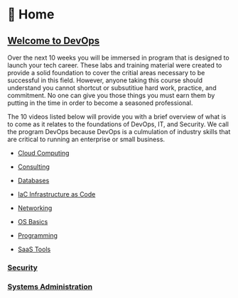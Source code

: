 

<!-- <div class="lesson-plan">

<div class="new-content">

## Virtualization
[Lessons](/courses/06-Virtualization/home.md) | [Recording]()

</div>

<div class="last-content">

## Sass Tools
[Lessons](/courses/06-Vir/home.md) | [ Assignments](/courses/06-SaSS_Tools/assignment.md)

<div> -->

# 🏡 Home

## [Welcome to DevOps](https://drive.google.com/drive/u/1/folders/185Rbjc8MJ8O-J-KAjCFuVsjdunXEzUd6)

Over the next 10 weeks you will be immersed in program that is designed to launch your tech career. These labs and training material were created to provide a solid foundation to cover the critial areas necessary to be successful in this field. However, anyone taking this course should understand you cannot shortcut or subsutitiue hard work, practice, and commitment. No one can give you those things you must earn them by putting in the time in order to become a seasoned professional.

The 10 videos listed below will provide you with a brief overview of what is to come as it relates to the foundations of DevOps, IT, and Security. We call the program DevOps because DevOps is a culmulation of industry skills that are critical to running an enterprise or small business.

* [Cloud Computing](https://tekperfect-devops-uploads.s3.us-west-1.amazonaws.com/cloud-computing.mp4)

* [Consulting](https://tekperfect-devops-uploads.s3.us-west-1.amazonaws.com/consulting.mp4)

* [Databases](https://tekperfect-devops-uploads.s3.us-west-1.amazonaws.com/databases.mp4)

* [IaC Infrastructure as Code](https://tekperfect-devops-uploads.s3.us-west-1.amazonaws.com/IaC.mp4)

* [Networking](https://tekperfect-devops-uploads.s3.us-west-1.amazonaws.com/networking.mp4)

* [OS Basics](https://tekperfect-devops-uploads.s3.us-west-1.amazonaws.com/os-basics-audio.mp4)

* [Programming](https://tekperfect-devops-uploads.s3.us-west-1.amazonaws.com/programming.mp4)

* [SaaS Tools](https://tekperfect-devops-uploads.s3.us-west-1.amazonaws.com/saas-tools.mp4)

### [Security](https://tekperfect-devops-uploads.s3.us-west-1.amazonaws.com/security.mp4)

### [Systems Administration](https://tekperfect-devops-uploads.s3.us-west-1.amazonaws.com/systems-administration.mp4)
